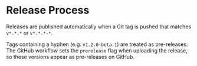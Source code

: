 # Release Process

Releases are published automatically when a Git tag is pushed that matches `v*.*.*` or `v*.*.*-*`.

Tags containing a hyphen (e.g. `v1.2.0-beta.1`) are treated as pre-releases. The GitHub workflow sets the
`prerelease` flag when uploading the release, so these versions appear as pre-releases on GitHub.
